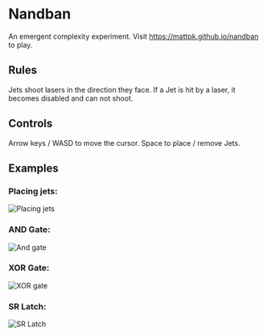 # Nandban
An emergent complexity experiment. Visit https://mattpk.github.io/nandban to play.

## Rules
Jets shoot lasers in the direction they face. If a Jet is hit by a laser, it becomes disabled and can not shoot.

## Controls
Arrow keys / WASD to move the cursor.
Space to place / remove Jets.

## Examples

### Placing jets:
![Placing jets](https://mattpk.github.io/nandban/place.gif)

### AND Gate:
![And gate](https://mattpk.github.io/nandban/andgate.gif)

### XOR Gate:
![XOR gate](https://mattpk.github.io/nandban/xor.gif)

### SR Latch:
![SR Latch](https://mattpk.github.io/nandban/srlatch.gif)
